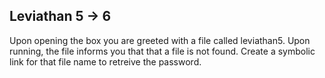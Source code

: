 ## Leviathan 5 -> 6
Upon opening the box you are greeted with a file called leviathan5. Upon running, the file informs you that that a file is not found. Create a symbolic link for that file name to retreive the password.
